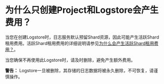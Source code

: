 # 为什么只创建Project和Logstore会产生费用？

当您在创建Logstore时，日志服务默认预留Shard资源，因此可能产生活跃Shard租用费用。活跃Shard租用费用的详细说明请参见[为什么会产生活跃Shard租用费用？]()。

当您确保不再使用此Logstore时，请及时删除，避免产生额外费用。

**警告：** Logstore一旦被删除，其存储的日志数据将被永久删除，不可恢复，请谨慎操作。

